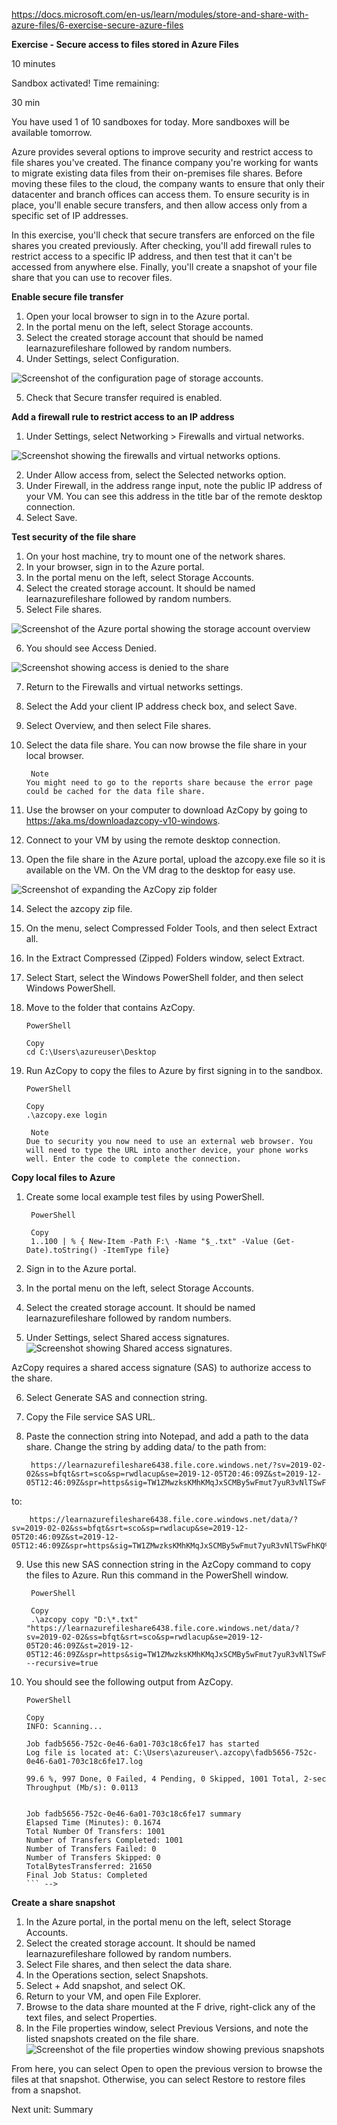 
https://docs.microsoft.com/en-us/learn/modules/store-and-share-with-azure-files/6-exercise-secure-azure-files

**Exercise - Secure access to files stored in Azure Files**

10 minutes

Sandbox activated! Time remaining:  

30 min

You have used 1 of 10 sandboxes for today. More sandboxes will be available tomorrow.

Azure provides several options to improve security and restrict access to file shares you've created.
The finance company you're working for wants to migrate existing data files from their on-premises file shares. Before moving these files to the cloud, the company wants to ensure that only their datacenter and branch offices can access them. To ensure security is in place, you'll enable secure transfers, and then allow access only from a specific set of IP addresses.

In this exercise, you'll check that secure transfers are enforced on the file shares you created previously. After checking, you'll add firewall rules to restrict access to a specific IP address, and then test that it can't be accessed from anywhere else. Finally, you'll create a snapshot of your file share that you can use to recover files.


**Enable secure file transfer**
1. Open your local browser to sign in to the Azure portal.
2. In the portal menu on the left, select Storage accounts.
3. Select the created storage account that should be named learnazurefileshare followed by random numbers.
4. Under Settings, select Configuration.

![Screenshot of the configuration page of storage accounts.](https://docs.microsoft.com/en-us/learn/modules/store-and-share-with-azure-files/media/5-secure-transfer.png)

5. Check that Secure transfer required is enabled.


**Add a firewall rule to restrict access to an IP address**
1. Under Settings, select Networking > Firewalls and virtual networks.

![Screenshot showing the firewalls and virtual networks options.](https://docs.microsoft.com/en-us/learn/modules/store-and-share-with-azure-files/media/6-add-firewall-protections.png)

2. Under Allow access from, select the Selected networks option.
3. Under Firewall, in the address range input, note the public IP address of your VM. You can see this address in the title bar of the remote desktop connection.
4. Select Save.

**Test security of the file share**
1. On your host machine, try to mount one of the network shares.
2. In your browser, sign in to the Azure portal.
3. In the portal menu on the left, select Storage Accounts.
4. Select the created storage account. It should be named learnazurefileshare followed by random numbers.
5. Select File shares.

![Screenshot of the Azure portal showing the storage account overview](https://docs.microsoft.com/en-us/learn/modules/store-and-share-with-azure-files/media/4-select-file-shares.png)

6. You should see Access Denied.

![Screenshot showing access is denied to the share](*https://docs.microsoft.com/en-us/learn/modules/store-and-share-with-azure-files/media/6-access-denied.png)

7. Return to the Firewalls and virtual networks settings.
8. Select the Add your client IP address check box, and select Save.
9. Select Overview, and then select File shares.
10. Select the data file share. You can now browse the file share in your local browser.
 
         Note
        You might need to go to the reports share because the error page could be cached for the data file share.
11. Use the browser on your computer to download AzCopy by going to https://aka.ms/downloadazcopy-v10-windows.
12. Connect to your VM by using the remote desktop connection.
13. Open the file share in the Azure portal, upload the azcopy.exe file so it is available on the VM. On the VM drag to the desktop for easy use.

![Screenshot of expanding the AzCopy zip folder](https://docs.microsoft.com/en-us/learn/modules/store-and-share-with-azure-files/media/6-unzip-azcopy.png)

14. Select the azcopy zip file.
15. On the menu, select Compressed Folder Tools, and then select Extract all.
16. In the Extract Compressed (Zipped) Folders window, select Extract.
17. Select Start, select the Windows PowerShell folder, and then select Windows PowerShell.
18. Move to the folder that contains AzCopy.

        PowerShell

        Copy
        cd C:\Users\azureuser\Desktop
    
19. Run AzCopy to copy the files to Azure by first signing in to the sandbox.

        PowerShell

        Copy
        .\azcopy.exe login
 
         Note
        Due to security you now need to use an external web browser. You will need to type the URL into another device, your phone works well. Enter the code to complete the connection.

**Copy local files to Azure**
1. Create some local example test files by using PowerShell.

        PowerShell

        Copy
        1..100 | % { New-Item -Path F:\ -Name "$_.txt" -Value (Get-Date).toString() -ItemType file}

2. Sign in to the Azure portal.
3. In the portal menu on the left, select Storage Accounts.
4. Select the created storage account. It should be named learnazurefileshare followed by random numbers.
5. Under Settings, select Shared access signatures.
 ![Screenshot showing Shared access signatures.](https://docs.microsoft.com/en-us/learn/modules/store-and-share-with-azure-files/media/6-sas-connection-string.png)

AzCopy requires a shared access signature (SAS) to authorize access to the share.

6. Select Generate SAS and connection string.
7. Copy the File service SAS URL.
8. Paste the connection string into Notepad, and add a path to the data share. Change the string by adding data/ to the path from:

        https://learnazurefileshare6438.file.core.windows.net/?sv=2019-02-02&ss=bfqt&srt=sco&sp=rwdlacup&se=2019-12-05T20:46:09Z&st=2019-12-05T12:46:09Z&spr=https&sig=TW1ZMwzksKMhKMqJxSCMBy5wFmut7yuR3vNlTSwFhKQ%3D
to:
        
        https://learnazurefileshare6438.file.core.windows.net/data/?sv=2019-02-02&ss=bfqt&srt=sco&sp=rwdlacup&se=2019-12-05T20:46:09Z&st=2019-12-05T12:46:09Z&spr=https&sig=TW1ZMwzksKMhKMqJxSCMBy5wFmut7yuR3vNlTSwFhKQ%3D

9. Use this new SAS connection string in the AzCopy command to copy the files to Azure. Run this command in the PowerShell window.

        PowerShell

        Copy
        .\azcopy copy "D:\*.txt" "https://learnazurefileshare6438.file.core.windows.net/data/?sv=2019-02-02&ss=bfqt&srt=sco&sp=rwdlacup&se=2019-12-05T20:46:09Z&st=2019-12-05T12:46:09Z&spr=https&sig=TW1ZMwzksKMhKMqJxSCMBy5wFmut7yuR3vNlTSwFhKQ%3D" --recursive=true

10. You should see the following output from AzCopy.

        PowerShell

        Copy
        INFO: Scanning...

        Job fadb5656-752c-0e46-6a01-703c18c6fe17 has started
        Log file is located at: C:\Users\azureuser\.azcopy\fadb5656-752c-0e46-6a01-703c18c6fe17.log

        99.6 %, 997 Done, 0 Failed, 4 Pending, 0 Skipped, 1001 Total, 2-sec Throughput (Mb/s): 0.0113


        Job fadb5656-752c-0e46-6a01-703c18c6fe17 summary
        Elapsed Time (Minutes): 0.1674
        Total Number Of Transfers: 1001
        Number of Transfers Completed: 1001
        Number of Transfers Failed: 0
        Number of Transfers Skipped: 0
        TotalBytesTransferred: 21650
        Final Job Status: Completed
        ``` -->

**Create a share snapshot**
1. In the Azure portal, in the portal menu on the left, select Storage Accounts.
2. Select the created storage account. It should be named learnazurefileshare followed by random numbers.
3. Select File shares, and then select the data share.
4. In the Operations section, select Snapshots.
5. Select + Add snapshot, and select OK.
6. Return to your VM, and open File Explorer.
7. Browse to the data share mounted at the F drive, right-click any of the text files, and select Properties.
8. In the File properties window, select Previous Versions, and note the listed snapshots created on the file share.
![Screenshot of the file properties window showing previous snapshots](https://docs.microsoft.com/en-us/learn/modules/store-and-share-with-azure-files/media/6-previous-versions.png)

From here, you can select Open to open the previous version to browse the files at that snapshot. Otherwise, you can select Restore to restore files from a snapshot.

Next unit: Summary
